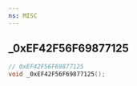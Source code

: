 ```yaml
---
ns: MISC
---
```

## _0xEF42F56F69877125

```c
// 0xEF42F56F69877125
void _0xEF42F56F69877125();
```

